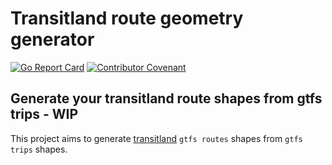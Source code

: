 # Transitland route geometry generator

[![Go Report Card](https://goreportcard.com/badge/github.com/phoops/transitland-route-geometry-generator)](https://goreportcard.com/report/github.com/phoops/transitland-route-geometry-generator)
[![Contributor Covenant](https://img.shields.io/badge/Contributor%20Covenant-2.1-4baaaa.svg)](code_of_conduct.md) 

## Generate your transitland route shapes from gtfs trips - WIP

This project aims to generate [transitland]() `gtfs routes` shapes from `gtfs trips` shapes.


